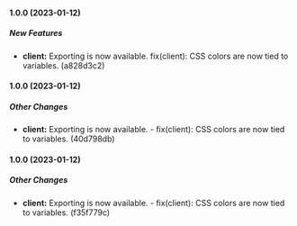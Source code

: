 #### 1.0.0 (2023-01-12)

##### New Features

* **client:**  Exporting is now available. fix(client): CSS colors are now tied to variables. (a828d3c2)

#### 1.0.0 (2023-01-12)

##### Other Changes

* **client:**  Exporting is now available. - fix(client): CSS colors are now tied to variables. (40d798db)

#### 1.0.0 (2023-01-12)

##### Other Changes

* **client:**  Exporting is now available. - fix(client): CSS colors are now tied to variables. (f35f779c)

